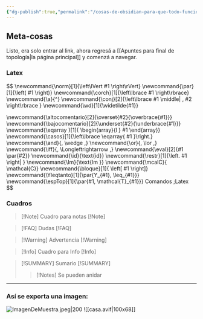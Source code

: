 ```yaml
---
{"dg-publish":true,"permalink":"/cosas-de-obsidian-para-que-todo-funcione/meta-cosas/"}
---
```


## Meta-cosas


Listo, era solo entrar al link, ahora regresá a [[Apuntes para final de topología\|la página principal]] y comenzá a navegar.
### Latex

$$
\newcommand{\norm}[1]{\left\lVert #1 \right\rVert}
\newcommand{\par}[1]{\left( #1 \right)}
\newcommand{\corch}[1]{\left\lbrace #1 \right\rbrace}
\newcommand{\a}{^}
\newcommand{\conj}[2]{\left\lbrace #1 \middle| \, #2 \right\rbrace }
\newcommand{\wd}[1]{\widetilde{#1}}

\newcommand{\altocomentario}[2]{\overset{#2}{\overbrace{#1}}}
\newcommand{\bajocomentario}[2]{\underset{#2}{\underbrace{#1}}}
\newcommand{\eqarray }[1]{ \begin{array}{l } #1 \end{array}}
\newcommand{\casos}[1]{\left\lbrace \eqarray{ #1 }\right.}
\newcommand{\and}{\, \wedge \,}
\newcommand{\or}{\, \lor \,}
\newcommand{\iff}{\, \Longleftrightarrow \,}
\newcommand{\eval}[2]{#1 \par{#2}}
\newcommand{\id}{\text{id}}
\newcommand{\restr}[1]{\left. #1 \right| }
\newcommand{\Im}{\text{Im }}
\newcommand{\mcalC}{ \mathcal{C}}
\newcommand{\bloque}[1]{ \left[ #1 \right]}
\newcommand{\Yleqtanto}[1]{\par{Y_{#1}, \leq_{#1}}}
\newcommand{\espTop}[1]{\par{#1, \mathcal{T}_{#1}}}
Comandos \;Latex 
$$ 
### Cuadros

>[!Note] Cuadro para notas
>[!Note]

> [!FAQ]  Dudas
>  [!FAQ]  

> [!Warning] Advertencia
> [!Warning]

> [!Info] Cuadro para Info
> [!Info]

>[!SUMMARY] Sumario
>[!SUMMARY]
>>[!Notes] Se pueden anidar

--------------------------
### Así se exporta una imagen:

![ImagenDeMuestra.jpeg|200](/img/user/Imagenes/ImagenDeMuestra.jpeg) ![[casa.avif|100x68]] 



